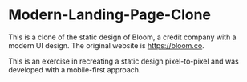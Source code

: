 # Modern-Landing-Page-Clone
This is a clone of the static design of Bloom, a credit company with a modern UI design. The original website is https://bloom.co.

This is an exercise in recreating a static design pixel-to-pixel and was developed with a mobile-first approach.
